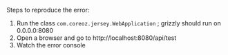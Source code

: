 Steps to reproduce the error:

1. Run the class `com.coreoz.jersey.WebApplication` ; grizzly should run on 0.0.0.0:8080
2. Open a browser and go to http://localhost:8080/api/test
3. Watch the error console
